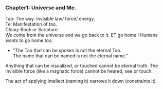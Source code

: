 
### Chapter1: Universe and Me.   
Tao: The way.  Invisible law/  force/ energy.   
Te:  Manifestation of tao.   
Ching: Book or Scripture.     
We come from the universe and we go back to it. ET go home ! Humans wants to go home too.     

- "The Tao that can be spoken is not the eternal Tao.  
The name that can be named is not the eternal name."   

Anything that can be visualized, or touched cannot be eternal truth.   The invisible force (like a magnatic force) cannot be heared, see or touch.  

The act of applying intellect (naming it) narrows it down (constraints it).  


